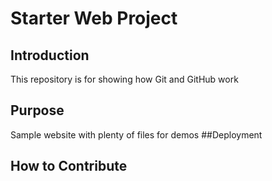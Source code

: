 # Starter Web Project

## Introduction
This repository is for showing how Git and GitHub work
## Purpose
Sample website with plenty of files for demos
##Deployment

## How to Contribute
